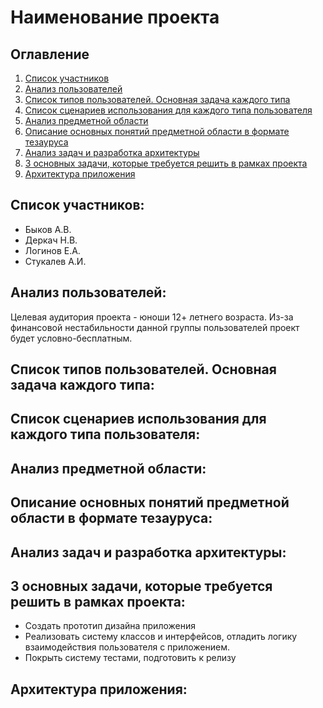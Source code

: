 # Наименование проекта
## Оглавление 
1. [Список участников](#Список_участников)
2. [Анализ пользователей](#Анализ_пользователей)
3. [Список типов пользователей. Основная задача каждого типа](#Список_типов_пользователей)
4. [Список сценариев использования для каждого типа пользователя](#Список_типов_пользователей)
5. [Анализ предметной области](#Анализ_предметной_области)
6. [Описание основных понятий предметной области в формате тезауруса](#Предметная_область)
7. [Анализ задач и разработка архитектуры](#Анализ_задач)
8. [3 основных задачи, которые требуется решить в рамках проекта](#3_основных_задачи)
9. [Архитектура приложения](#Архитектура_приложения)
## Список участников:<a name="Список_участников"></a>
- Быков А.В.
- Деркач Н.В.
- Логинов Е.А.
- Стукалев А.И.
## Анализ пользователей:<a name="Анализ_пользователей"></a>
Целевая аудитория проекта - юноши 12+ летнего возраста.
Из-за финансовой нестабильности данной группы пользователей проект будет условно-бесплатным.
## Список типов пользователей. Основная задача каждого типа:<a name="Список_типов_пользователей"></a>
## Список сценариев использования для каждого типа пользователя:<a name="Список_сценариев"></a>
## Анализ предметной области:<a name="Анализ_предметной_области"></a>
## Описание основных понятий предметной области в формате тезауруса:<a name="Предметная_область"></a>
## Анализ задач и разработка архитектуры:<a name="Анализ_задач"></a>
## 3 основных задачи, которые требуется решить в рамках проекта:<a name="3_основных_задачи"></a>
- Создать прототип дизайна приложения
- Реализовать систему классов и интерфейсов, отладить логику взаимодействия пользователя с приложением.
- Покрыть систему тестами, подготовить к релизу
## Архитектура приложения:<a name="Архитектура_приложения"></a>
